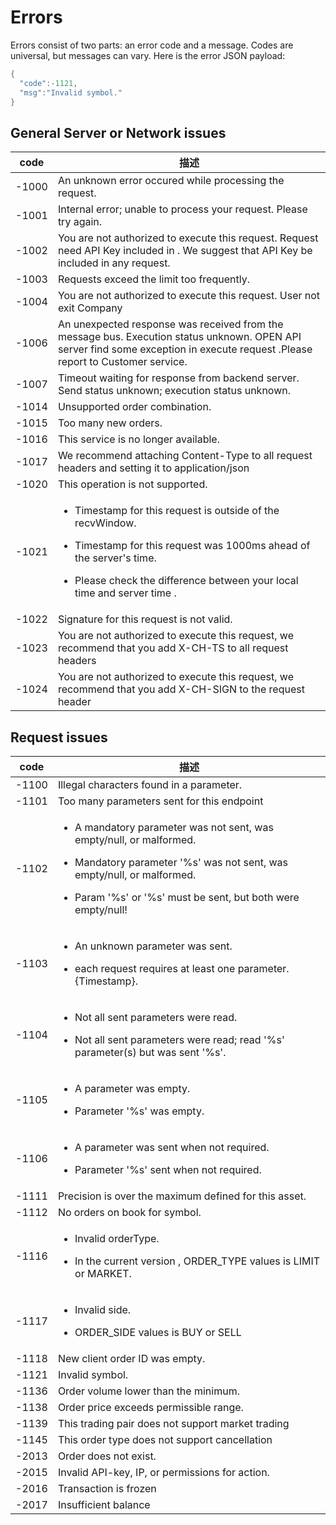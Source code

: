 # Errors

Errors consist of two parts: an error code and a message. Codes are universal, but messages can vary. Here is the error JSON payload:

```java
{
  "code":-1121,
  "msg":"Invalid symbol."
}
```

## General Server or Network issues

| code  | 描述                                                                                                                                                                                                                                                          |
| ----- | ----------------------------------------------------------------------------------------------------------------------------------------------------------------------------------------------------------------------------------------------------------- |
| -1000 | An unknown error occured while processing the request.                                                                                                                                                                                                      |
| -1001 | Internal error; unable to process your request. Please try again.                                                                                                                                                                                           |
| -1002 | You are not authorized to execute this request. Request need API Key included in . We suggest that API Key be included in any request.                                                                                                                      |
| -1003 | Requests exceed the limit too frequently.                                                                                                                                                                                                                   |
| -1004 | You are not authorized to execute this request. User not exit Company                                                                                                                                                                                       |
| -1006 | An unexpected response was received from the message bus. Execution status unknown. OPEN API server find some exception in execute request .Please report to Customer service.                                                                              |
| -1007 | Timeout waiting for response from backend server. Send status unknown; execution status unknown.                                                                                                                                                            |
| -1014 | Unsupported order combination.                                                                                                                                                                                                                              |
| -1015 | Too many new orders.                                                                                                                                                                                                                                        |
| -1016 | This service is no longer available.                                                                                                                                                                                                                        |
| -1017 | We recommend attaching Content-Type to all request headers and setting it to application/json                                                                                                                                                               |
| -1020 | This operation is not supported.                                                                                                                                                                                                                            |
| -1021 | <p></p><ul><li>Timestamp for this request is outside of the recvWindow.</li></ul><ul><li>Timestamp for this request was 1000ms ahead of the server's time.</li></ul><ul><li>Please check the difference between your local time and server time .</li></ul> |
| -1022 | Signature for this request is not valid.                                                                                                                                                                                                                    |
| -1023 | You are not authorized to execute this request, we recommend that you add X-CH-TS to all request headers                                                                                                                                                    |
| -1024 | You are not authorized to execute this request, we recommend that you add X-CH-SIGN to the request header                                                                                                                                                   |

## Request issues

| code  | 描述                                                                                                                                                                                                                                                             |
| ----- | -------------------------------------------------------------------------------------------------------------------------------------------------------------------------------------------------------------------------------------------------------------- |
| -1100 | Illegal characters found in a parameter.                                                                                                                                                                                                                       |
| -1101 | Too many parameters sent for this endpoint                                                                                                                                                                                                                     |
| -1102 | <p></p><ul><li>A mandatory parameter was not sent, was empty/null, or malformed.</li></ul><ul><li>Mandatory parameter '%s' was not sent, was empty/null, or malformed.  </li></ul><ul><li>Param '%s' or '%s' must be sent, but both were empty/null!</li></ul> |
| -1103 | <p></p><ul><li>An unknown parameter was sent.</li></ul><ul><li>each request requires at least one parameter. {Timestamp}.</li></ul>                                                                                                                            |
| -1104 | <p></p><ul><li>Not all sent parameters were read.</li></ul><ul><li>Not all sent parameters were read; read '%s' parameter(s) but was sent '%s'.</li></ul>                                                                                                      |
| -1105 | <p></p><ul><li>A parameter was empty.</li></ul><ul><li>Parameter '%s' was empty.</li></ul>                                                                                                                                                                     |
| -1106 | <p></p><ul><li>A parameter was sent when not required.</li></ul><ul><li>Parameter '%s' sent when not required.</li></ul>                                                                                                                                       |
| -1111 | Precision is over the maximum defined for this asset.                                                                                                                                                                                                          |
| -1112 | No orders on book for symbol.                                                                                                                                                                                                                                  |
| -1116 | <p></p><ul><li>Invalid orderType.</li></ul><ul><li>In the current version , ORDER_TYPE values is LIMIT or MARKET.</li></ul>                                                                                                                                    |
| -1117 | <p></p><ul><li>Invalid side.</li></ul><ul><li>ORDER_SIDE values is BUY or SELL</li></ul>                                                                                                                                                                       |
| -1118 | New client order ID was empty.                                                                                                                                                                                                                                 |
| -1121 | Invalid symbol.                                                                                                                                                                                                                                                |
| -1136 | Order volume lower than the minimum.                                                                                                                                                                                                                           |
| -1138 | Order price exceeds permissible range.                                                                                                                                                                                                                         |
| -1139 | This trading pair does not support market trading                                                                                                                                                                                                              |
| -1145 | This order type does not support cancellation                                                                                                                                                                                                                  |
| -2013 | Order does not exist.                                                                                                                                                                                                                                          |
| -2015 | Invalid API-key, IP, or permissions for action.                                                                                                                                                                                                                |
| -2016 | Transaction is frozen                                                                                                                                                                                                                                          |
| -2017 | Insufficient balance                                                                                                                                                                                                                                           |

